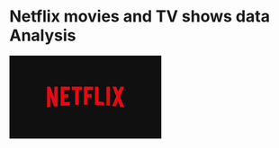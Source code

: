 # Netflix movies and TV shows data Analysis

![Netflix Logo](https://github.com/Idris-lawal/netflixSQL_project/blob/main/logo.png)
